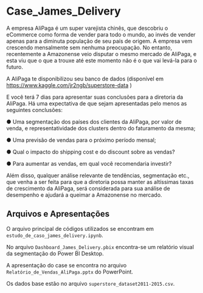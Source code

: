 # Case_James_Delivery

A empresa AliPaga é um super varejista chinês, que descobriu o eCommerce como forma de vender para
todo o mundo, ao invés de vender apenas para a diminuta população de seu país de origem. A empresa
vem crescendo mensalmente sem nenhuma preocupação. No entanto, recentemente a Amazonense veio
disputar o mesmo mercado de AliPaga, e esta viu que o que a trouxe até este momento não é o que vai
levá-la para o futuro. 


A AliPaga te disponibilizou seu banco de dados (disponível em
https://www.kaggle.com/jr2ngb/superstore-data )


E você terá 7 dias para apresentar suas conclusões para a diretoria da AliPaga. Há uma expectativa
de que sejam apresentadas pelo menos as seguintes conclusões:

● Uma segmentação dos países dos clientes da AliPaga, por valor de venda, e representatividade
dos clusters dentro do faturamento da mesma;

● Uma previsão de vendas para o próximo período mensal;

● Qual o impacto do shipping cost e do discount sobre as vendas?

● Para aumentar as vendas, em qual você recomendaria investir?


Além disso, qualquer análise relevante de tendências, segmentação etc., que venha a ser feita para que a
diretoria possa manter as altíssimas taxas de crescimento da AliPaga, será considerada para sua análise
de desempenho e ajudará a queimar a Amazonense no mercado.

## Arquivos e Apresentações

O arquivo principal de códigos utilizados se encontram em ``estudo_de_caso_james_delivery.ipynb``.

No arquivo ``Dashboard_James_Delivery.pbix`` encontra-se um relatório visual da segmentação do Power BI Desktop.

A apresentação do case se encontra no arquivo ``Relatório_de_Vendas_AliPaga.pptx`` do PowerPoint.

Os dados base estão no arquivo ``superstore_dataset2011-2015.csv``.
